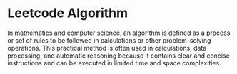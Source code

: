 # Leetcode Algorithm

In mathematics and computer science, an algorithm is defined as a process or set of rules to be followed in calculations or other problem-solving operations.
This practical method is often used in calculations, data processing,
and automatic reasoning because it contains clear and concise instructions and can be executed in limited time and space complexities.
